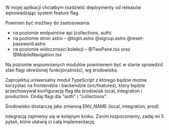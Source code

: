 W mojej aplikacji chciałbym rozdzielić deploymenty od releasów wprowadzając system feature flag.

Powinien być możliwy do zastosowania:

- na poziomie endpointów api (collections, auth)
- na poziomie stron astro – @login.astro @signup.astro @reset-password.astro
- na poziomie widoczności kolekcji – @TwoPane.tsx oraz @MobileNavigation.tsx

Na poziomie wspomnianych modułów powinienem być w stanie sprawdzić stan flagi określonej funkcjonalności, wg środowiska.

Zaprojektuj uniwersalny moduł TypeScript z którego będzie można korzystać na frontendzie i backendzie (src/features), który będzie przechowywał konfigurację flag dla środowisk local, integration i production. Dodaj flagi dla "auth" i "collections".

Środowisko dostarczę jako zmienną ENV_NAME (local, integration, prod)

Integracją zajmiemy się w kolejnym kroku. Zanim rozpoczniemy, zadaj mi 5 pytań, które ułatwią ci całą implementację.